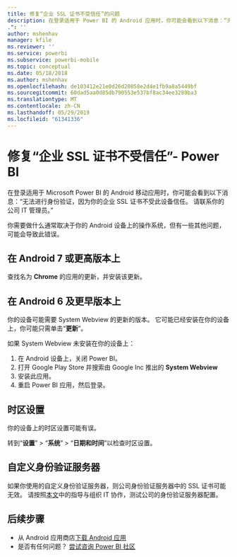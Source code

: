 ```yaml
---
title: 修复“企业 SSL 证书不受信任”的问题
description: 在登录适用于 Power BI 的 Android 应用时，你可能会看到以下消息：“无法进行身份验证，因为你的企业 SSL 证书不受信任
.": ''
author: mshenhav
manager: kfile
ms.reviewer: ''
ms.service: powerbi
ms.subservice: powerbi-mobile
ms.topic: conceptual
ms.date: 05/18/2018
ms.author: mshenhav
ms.openlocfilehash: de103412e21e0d26d20058e2d4e1fb9a8a5449bf
ms.sourcegitcommit: 60dad5aa0d85db790553e537bf8ac34ee3289ba3
ms.translationtype: MT
ms.contentlocale: zh-CN
ms.lasthandoff: 05/29/2019
ms.locfileid: "61341336"
---
```

# <a name="fixing-corporate-ssl-certificate-is-untrusted---power-bi"></a>修复“企业 SSL 证书不受信任”- Power BI
在登录适用于 Microsoft Power BI 的 Android 移动应用时，你可能会看到以下消息：“无法进行身份验证，因为你的企业 SSL 证书不受此设备信任。 请联系你的公司 IT 管理员。” 

你需要做什么通常取决于你的 Android 设备上的操作系统，但有一些其他问题，可能会导致此错误。

## <a name="on-android-7-or-later"></a>在 Android 7 或更高版本上
查找名为 **Chrome** 的应用的更新，并安装该更新。

## <a name="on-android-6-and-earlier"></a>在 Android 6 及更早版本上
你的设备可能需要 System Webview 的更新的版本。 它可能已经安装在你的设备上，你可能只需单击“**更新**”。

如果 System Webview 未安装在你的设备上：

1. 在 Android 设备上，关闭 Power BI。
2. 打开 Google Play Store 并搜索由 Google Inc 推出的 **System Webview**
3. 安装此应用。
4. 重启 Power BI 应用，然后登录。

## <a name="time-zone-settings"></a>时区设置
你的设备上的时区设置可能有误。 

转到“**设置**” > “**系统**” > “**日期和时间**”以检查时区设置。

## <a name="custom-authentication-server"></a>自定义身份验证服务器
如果你使用的自定义身份验证服务器，则公司身份验证服务器中的 SSL 证书可能无效。 请按照[本文](https://support.microsoft.com/en-us/help/3203929/using-adal-to-authenticate-from-android-devices-fails-if-additional-ce)中的指导与组织 IT 协作，测试公司的身份验证服务器配置。

## <a name="next-steps"></a>后续步骤
* 从 Android 应用商店[下载 Android 应用](http://go.microsoft.com/fwlink/?LinkID=544867)
* 是否有任何问题？ [尝试咨询 Power BI 社区](http://community.powerbi.com/) 

